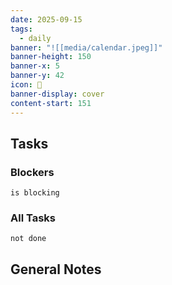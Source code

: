 ```yaml
---
date: 2025-09-15
tags:
  - daily
banner: "![[media/calendar.jpeg]]"
banner-height: 150
banner-x: 5
banner-y: 42
icon: 📆
banner-display: cover
content-start: 151
---
```

## Tasks

### Blockers
```tasks
is blocking
```

### All Tasks
```tasks
not done
```

## General Notes
